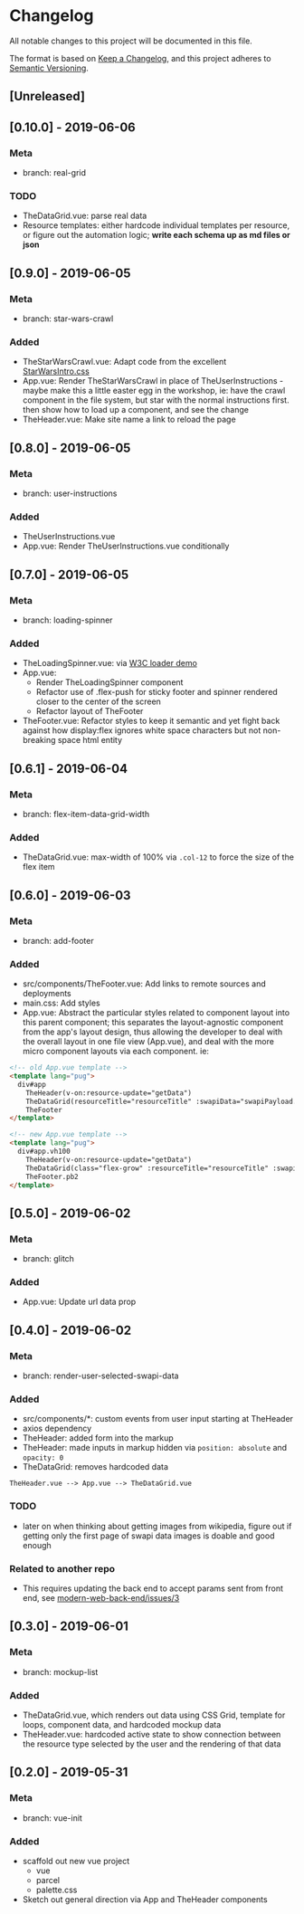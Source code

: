 # Changelog

All notable changes to this project will be documented in this file.

The format is based on [Keep a Changelog](https://keepachangelog.com/en/1.0.0/), and this project adheres to [Semantic Versioning](https://semver.org/spec/v2.0.0.html).

## [Unreleased]

## [0.10.0] - 2019-06-06

### Meta

- branch: real-grid

### TODO

- TheDataGrid.vue: parse real data
- Resource templates: either hardcode individual templates per resource, or figure out the automation logic; **write each schema up as md files or json**

## [0.9.0] - 2019-06-05

### Meta

- branch: star-wars-crawl

### Added

- TheStarWarsCrawl.vue: Adapt code from the excellent [StarWarsIntro.css](https://polarnotion.github.io/starwarsintro/)
- App.vue: Render TheStarWarsCrawl in place of TheUserInstructions - maybe make this a little easter egg in the workshop, ie: have the crawl component in the file system, but star with the normal instructions first. then show how to load up a component, and see the change
- TheHeader.vue: Make site name a link to reload the page

## [0.8.0] - 2019-06-05

### Meta

- branch: user-instructions

### Added

- TheUserInstructions.vue
- App.vue: Render TheUserInstructions.vue conditionally

## [0.7.0] - 2019-06-05

### Meta

- branch: loading-spinner

### Added

- TheLoadingSpinner.vue: via [W3C loader demo](https://www.w3schools.com/howto/howto_css_loader.asp)
- App.vue:
  - Render TheLoadingSpinner component
  - Refactor use of .flex-push for sticky footer and spinner rendered closer to the center of the screen
  - Refactor layout of TheFooter
- TheFooter.vue: Refactor styles to keep it semantic and yet fight back against how display:flex ignores white space characters but not non-breaking space html entity

## [0.6.1] - 2019-06-04

### Meta

- branch: flex-item-data-grid-width

### Added

- TheDataGrid.vue: max-width of 100% via `.col-12` to force the size of the flex item

## [0.6.0] - 2019-06-03

### Meta

- branch: add-footer

### Added

- src/components/TheFooter.vue: Add links to remote sources and deployments
- main.css: Add styles
- App.vue: Abstract the particular styles related to component layout into this parent component; this separates the layout-agnostic component from the app's layout design, thus allowing the developer to deal with the overall layout in one file view (App.vue), and deal with the more micro component layouts via each component. ie:

```html
<!-- old App.vue template -->
<template lang="pug">
  div#app
    TheHeader(v-on:resource-update="getData")
    TheDataGrid(resourceTitle="resourceTitle" :swapiData="swapiPayload.results")
    TheFooter
</template>
```

```html
<!-- new App.vue template -->
<template lang="pug">
  div#app.vh100
    TheHeader(v-on:resource-update="getData")
    TheDataGrid(class="flex-grow" :resourceTitle="resourceTitle" :swapiData="swapiPayload.results")
    TheFooter.pb2
</template>
```

## [0.5.0] - 2019-06-02

### Meta

- branch: glitch

### Added

- App.vue: Update url data prop

## [0.4.0] - 2019-06-02

### Meta

- branch: render-user-selected-swapi-data

### Added

- src/components/\*: custom events from user input starting at TheHeader
- axios dependency
- TheHeader: added form into the markup
- TheHeader: made inputs in markup hidden via `position: absolute` and `opacity: 0`
- TheDataGrid: removes hardcoded data

```
TheHeader.vue --> App.vue --> TheDataGrid.vue
```

### TODO

- later on when thinking about getting images from wikipedia, figure out if getting only the first page of swapi data images is doable and good enough

### Related to another repo

- This requires updating the back end to accept params sent from front end, see [modern-web-back-end/issues/3](https://github.com/brianzelip/modern-web-back-end/issues/3)

## [0.3.0] - 2019-06-01

### Meta

- branch: mockup-list

### Added

- TheDataGrid.vue, which renders out data using CSS Grid, template for loops, component data, and hardcoded mockup data
- TheHeader.vue: hardcoded active state to show connection between the resource type selected by the user and the rendering of that data

## [0.2.0] - 2019-05-31

### Meta

- branch: vue-init

### Added

- scaffold out new vue project
  - vue
  - parcel
  - palette.css
- Sketch out general direction via App and TheHeader components
